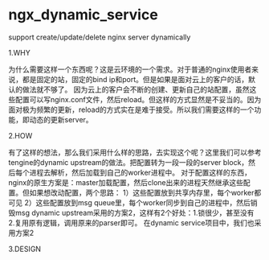 # ngx_dynamic_service
support create/update/delete nginx server dynamically

1.WHY

为什么需要这样一个东西呢？这是云环境的一个需求。对于普通的nginx使用者来说，都是固定的站，固定的bind ip和port。但是如果是面对云上的客户的话，默认的做法就不够了。
因为云上的客户会不断的创建、更新自己的站配置，虽然这些配置可以写nginx.conf文件，然后reload。但这样的方式显然是不妥当的。因为面对极为频繁的更新，reload的方式实在是难于接受。所以我们需要这样的一个功能，即动态的更新server。

2.HOW

有了这样的想法，那么我们采用什么样的思路，去实现这个呢？这里我们可以参考tengine的dynamic upstream的做法。把配置转为一段一段的server block，然后每个进程去解析，然后加载到自己的worker进程中。
对于配置这样的东西，nginx的原生方案是：master加载配置，然后clone出来的进程天然继承这些配置。但如果想改动配置，两个思路：
1）这些配置放到共享内存里，每个worker都可见
2）这些配置放到msg queue里，每个worker同步到自己的进程中，然后销毁msg
dynamic upstream采用的方案2，这样有2个好处：1.锁很少，甚至没有 2.复用原有逻辑，调用原来的parser即可。
在dynamic service项目中，我们也采用方案2

3.DESIGN

